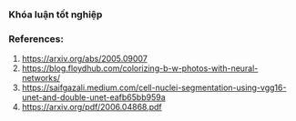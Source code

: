 ### Khóa luận tốt nghiệp

### References:
1. https://arxiv.org/abs/2005.09007
2. https://blog.floydhub.com/colorizing-b-w-photos-with-neural-networks/
3. https://saifgazali.medium.com/cell-nuclei-segmentation-using-vgg16-unet-and-double-unet-eafb65bb959a
4. https://arxiv.org/pdf/2006.04868.pdf
